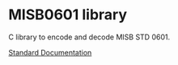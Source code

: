 # MISB0601 library

C library to encode and decode MISB STD 0601.

[Standard Documentation](https://gwg.nga.mil/misb/docs/standards/ST0601.6.pdf)
